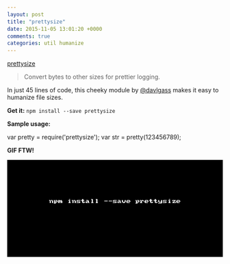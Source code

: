 ```yaml
---
layout: post
title: "prettysize"
date: 2015-11-05 13:01:20 +0000
comments: true
categories: util humanize
---
```


[prettysize](https://www.npmjs.com/package/prettysize)
> Convert bytes to other sizes for prettier logging.

In just 45 lines of code, this cheeky module by [@davlgass](https://twitter.com/davglass) makes it easy to humanize file sizes.

__Get it:__ `npm install --save prettysize`

__Sample usage:__

<div id="prettysize">
var pretty = require('prettysize');
var str = pretty(123456789);
</div>

__GIF FTW!__

![prettysize](/images/prettysize/prettysize.gif)

<script src="https://embed.tonicdev.com" data-element-id="prettysize"></script>



